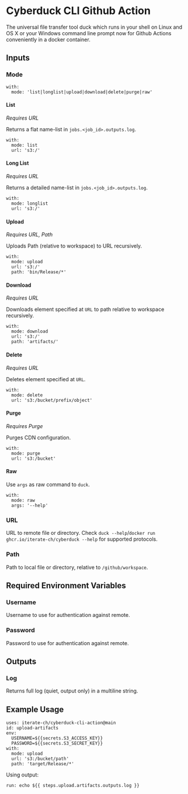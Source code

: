 # Cyberduck CLI Github Action

The universal file transfer tool duck which runs in your shell on Linux and OS X or your Windows command line prompt now for Github Actions conveniently in a docker container.

## Inputs

### Mode

```
with:
  mode: 'list|longlist|upload|download|delete|purge|raw'
```

#### List
*Requires URL*

Returns a flat name-list in `jobs.<job_id>.outputs.log`.

```
with:
  mode: list
  url: 's3:/'
```

#### Long List
*Requires URL*

Returns a detailed name-list in `jobs.<job_id>.outputs.log`.

```
with:
  mode: longlist
  url: 's3:/'
```

#### Upload
*Requires URL, Path*

Uploads Path (relative to workspace) to URL recursively.

```
with:
  mode: upload
  url: 's3:/'
  path: 'bin/Release/*'
```

#### Download
*Requires URL*

Downloads element specified at `URL` to path relative to workspace recursively.

```
with:
  mode: download
  url: 's3:/'
  path: 'artifacts/'
```

#### Delete
*Requires URL*

Deletes element specified at `URL`.

```
with:
  mode: delete
  url: 's3:/bucket/prefix/object'
```

#### Purge
*Requires Purge*

Purges CDN configuration.

```
with:
  mode: purge
  url: 's3:/bucket'
```

#### Raw
Use `args` as raw command to `duck`.

```
with:
  mode: raw
  args: '--help'
```

### URL
URL to remote file or directory. Check `duck --help`/`docker run ghcr.io/iterate-ch/cyberduck --help` for supported protocols.

### Path
Path to local file or directory, relative to `/github/workspace`.

## Required Environment Variables

### Username
Username to use for authentication against remote.

### Password
Password to use for authentication against remote.

## Outputs

### Log
Returns full log (quiet, output only) in a multiline string.

## Example Usage

```
uses: iterate-ch/cyberduck-cli-action@main
id: upload-artifacts
env:
  USERNAME=${{secrets.S3_ACCESS_KEY}}
  PASSWORD=${{secrets.S3_SECRET_KEY}}
with:
  mode: upload
  url: 's3:/bucket/path'
  path: 'target/Release/*'
```

Using output:
```
run: echo ${{ steps.upload.artifacts.outputs.log }}
```
